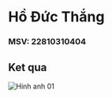 # Hồ Đức Thắng
### MSV: 22810310404
## Ket qua

![Hinh anh 01](![ee7eaf8a-cfcc-4e25-9ff9-ea136ac82246](https://github.com/user-attachments/assets/209db7d1-6bfc-4a4d-97bd-3f677c9437fd))
